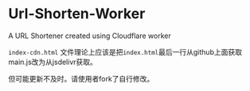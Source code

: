 # Url-Shorten-Worker
A URL Shortener created using Cloudflare worker

`index-cdn.html` 文件理论上应该是把`index.html`最后一行从github上面获取main.js改为从jsdelivr获取。

但可能更新不及时。请使用者fork了自行修改。
